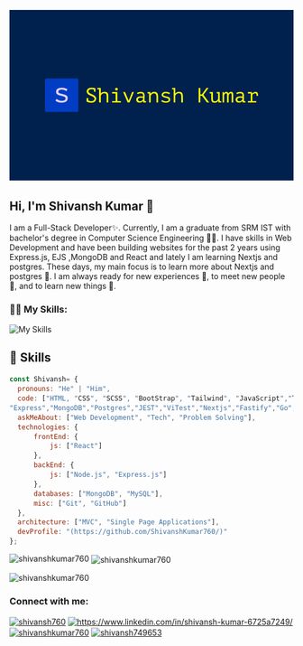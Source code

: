 ![logo](https://github.com/ShivanshKumar760/ShivanshKumar760/blob/main/logo.png)

## Hi, I'm Shivansh Kumar 👋
I am a Full-Stack Developer✨. Currently, I am a graduate from SRM IST with bachelor's degree in Computer Science Engineering  🧑‍💻. I have skills in Web Development and have been building websites for the past 2 years using Express.js, EJS ,MongoDB and React and lately I am learning Nextjs and postgres. These days, my main focus is to learn more about Nextjs and postgres 🐷. I am always ready for new experiences 🐥, to meet new people 🐸, and to learn new things 🤩.

### 🧑‍💻 My Skills:
![My Skills](https://skillicons.dev/icons?i=next,react,tailwind,prisma,pug,postgresql,mongodb,redis,javascript,nodejs,express,ts,docker,go,linux&perline=5)

## 🧰 Skills 

```javascript
const Shivansh= {
  pronouns: "He" | "Him",
  code: ["HTML, "CSS", "SCSS", "BootStrap", "Tailwind", "JavaScript","Typescript","React",
"Express","MongoDB","Postgres","JEST","ViTest","Nextjs","Fastify","Go","Python","Flask","django","prisma","Java"],
  askMeAbout: ["Web Development", "Tech", "Problem Solving"],
  technologies: {
      frontEnd: {
          js: ["React"]
      },
      backEnd: {
          js: ["Node.js", "Express.js"]
      },
      databases: ["MongoDB", "MySQL"],
      misc: ["Git", "GitHub"]
  },
  architecture: ["MVC", "Single Page Applications"],
  devProfile: "(https://github.com/ShivanshKumar760/)"
};
```


<p><img align="left" src="https://github-readme-stats.vercel.app/api/top-langs?username=shivanshkumar760&show_icons=true&locale=en&layout=compact" alt="shivanshkumar760" /></p>

<p>&nbsp;<img align="center" src="https://github-readme-stats.vercel.app/api?username=shivanshkumar760&show_icons=true&locale=en" alt="shivanshkumar760" /></p>

<p><img align="center" src="https://github-readme-streak-stats.herokuapp.com/?user=shivanshkumar760&" alt="shivanshkumar760" /></p>


<h3 align="left">Connect with me:</h3>
<p align="left">
<a href="https://codepen.io/shivansh760" target="blank"><img align="center" src="https://raw.githubusercontent.com/rahuldkjain/github-profile-readme-generator/master/src/images/icons/Social/codepen.svg" alt="shivansh760" height="30" width="40" /></a>
<a href="https://linkedin.com/in/https://www.linkedin.com/in/shivansh-kumar-6725a7249/" target="blank"><img align="center" src="https://raw.githubusercontent.com/rahuldkjain/github-profile-readme-generator/master/src/images/icons/Social/linked-in-alt.svg" alt="https://www.linkedin.com/in/shivansh-kumar-6725a7249/" height="30" width="40" /></a>
<a href="https://www.hackerrank.com/shivanshkumar760" target="blank"><img align="center" src="https://raw.githubusercontent.com/rahuldkjain/github-profile-readme-generator/master/src/images/icons/Social/hackerrank.svg" alt="shivanshkumar760" height="30" width="40" /></a>
<a href="https://www.leetcode.com/shivansh749653" target="blank"><img align="center" src="https://raw.githubusercontent.com/rahuldkjain/github-profile-readme-generator/master/src/images/icons/Social/leet-code.svg" alt="shivansh749653" height="30" width="40" /></a>


